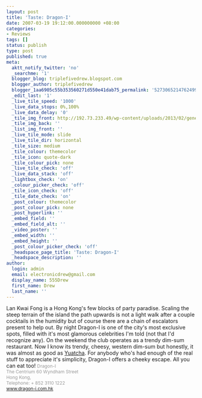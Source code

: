 ```yaml
---
layout: post
title: 'Taste: Dragon-I'
date: 2007-03-19 19:12:00.000000000 +08:00
categories:
- Reviews
tags: []
status: publish
type: post
published: true
meta:
  aktt_notify_twitter: 'no'
  _searchme: '1'
  blogger_blog: triplefivedrew.blogspot.com
  blogger_author: triplefivedrew
  blogger_1aa6905c55b353560271d550e41dab75_permalink: '5273065214762499858'
  _edit_last: '1'
  _live_tile_speed: '1000'
  _live_data_stops: 0%,100%
  _live_data_delay: '0'
  _tile_img_front: http://192.73.233.49/wp-content/uploads/2013/02/generic-restaurant-shot-tile.jpg
  _tile_img_back: ''
  _list_img_front: ''
  _live_tile_mode: slide
  _live_tile_dir: horizontal
  _tile_size: medium
  _tile_colour: themecolor
  _tile_icon: quote-dark
  _tile_colour_pick: none
  _live_tile_check: 'off'
  _live_data_stack: 'off'
  _lightbox_check: 'on'
  _colour_picker_check: 'off'
  _tile_icon_check: 'off'
  _tile_date_check: 'on'
  _post_colour: themecolor
  _post_colour_pick: none
  _post_hyperlink: ''
  _embed_field: ''
  _embed_field_alt: ''
  _video_poster: ''
  _embed_width: ''
  _embed_height: ''
  _post_colour_picker_check: 'off'
  _headspace_page_title: 'Taste: Dragon-I'
  _headspace_description: ''
author:
  login: admin
  email: electronicdrew@gmail.com
  display_name: 555Drew
  first_name: Drew
  last_name: ''
---
```

Lan Kwai Fong is a Hong Kong's few blocks of party paradise. Scaling the steep terrain of the island the path upwards is not a light walk after a couple cocktails in the humidity but of course there are a chain of escalators present to help out. By night Dragon-I is one of the city's most exclusive spots, filled with it's most glamorous celebrities I'm told (not that I'd recognize any).
On the weekend the club operates as a trendy dim-sum restaurant. Now I know its trendy, cheesy, western dim-sum but honestly, it was almost as good as <a href="http://triplefivedrew.blogspot.com/2007/02/taste-yauatcha.html">Yuatcha</a>. For anybody who's had enough of the real stuff to appreciate it's simplicity, Dragon-I offers a cheeky escape. All you can eat too!
<span style="color:rgb(153,153,153);font-size:85%;">Dragon-I<br />               The Centrium 60 Wyndham Street<br />            Hong Kong,            <br />Telephone: + 852 3110 1222<br /><a target="_blank" href="http://www.dragon-i.com.hk/">www.dragon-i.com.hk</a></span>
